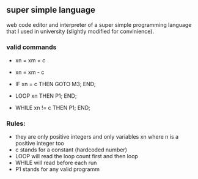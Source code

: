 ## super simple language

web code editor and interpreter of a super simple programming language that I used in university (slightly modified for convinience).


### valid commands

- xn = xm + c

- xn = xm - c

- IF xn = c THEN GOTO M3; END;

- LOOP xn THEN P1; END;

- WHILE xn != c THEN P1; END;

### Rules:

- they are only positive integers and only variables xn where n is a positive integer too
- c stands for a constant (hardcoded number)
- LOOP will read the loop count first and then loop
- WHILE will read before each run
- P1 stands for any valid programm